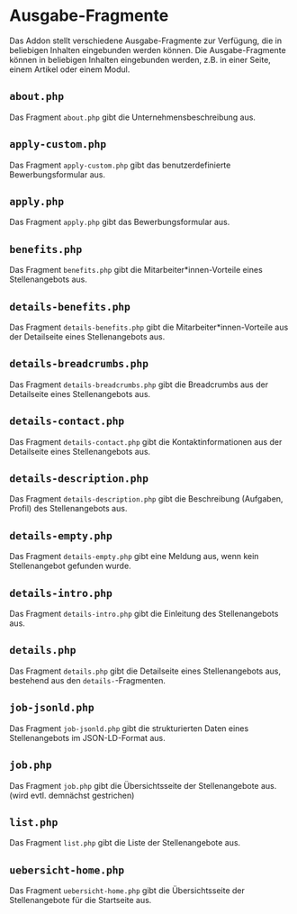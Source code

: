 # Ausgabe-Fragmente

Das Addon stellt verschiedene Ausgabe-Fragmente zur Verfügung, die in beliebigen Inhalten eingebunden werden können. Die Ausgabe-Fragmente können in beliebigen Inhalten eingebunden werden, z.B. in einer Seite, einem Artikel oder einem Modul.

## `about.php`

Das Fragment `about.php` gibt die Unternehmensbeschreibung aus.

## `apply-custom.php`

Das Fragment `apply-custom.php` gibt das benutzerdefinierte Bewerbungsformular aus.

## `apply.php`

Das Fragment `apply.php` gibt das Bewerbungsformular aus.

## `benefits.php`

Das Fragment `benefits.php` gibt die Mitarbeiter*innen-Vorteile eines Stellenangebots aus.

## `details-benefits.php`

Das Fragment `details-benefits.php` gibt die Mitarbeiter*innen-Vorteile aus der Detailseite eines Stellenangebots aus.

## `details-breadcrumbs.php`

Das Fragment `details-breadcrumbs.php` gibt die Breadcrumbs aus der Detailseite eines Stellenangebots aus.

## `details-contact.php`

Das Fragment `details-contact.php` gibt die Kontaktinformationen aus der Detailseite eines Stellenangebots aus.

## `details-description.php`

Das Fragment `details-description.php` gibt die Beschreibung (Aufgaben, Profil) des Stellenangebots aus.

## `details-empty.php`

Das Fragment `details-empty.php` gibt eine Meldung aus, wenn kein Stellenangebot gefunden wurde.

## `details-intro.php`

Das Fragment `details-intro.php` gibt die Einleitung des Stellenangebots aus.

## `details.php`

Das Fragment `details.php` gibt die Detailseite eines Stellenangebots aus, bestehend aus den `details-`-Fragmenten.

## `job-jsonld.php`

Das Fragment `job-jsonld.php` gibt die strukturierten Daten eines Stellenangebots im JSON-LD-Format aus.

## `job.php`

Das Fragment `job.php` gibt die Übersichtsseite der Stellenangebote aus. (wird evtl. demnächst gestrichen)

## `list.php`

Das Fragment `list.php` gibt die Liste der Stellenangebote aus.

## `uebersicht-home.php`

Das Fragment `uebersicht-home.php` gibt die Übersichtsseite der Stellenangebote für die Startseite aus.
